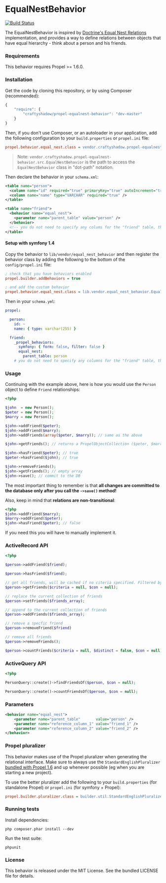 EqualNestBehavior
================

[![Build Status](https://secure.travis-ci.org/VanTanev/EqualNestBehavior.png?branch=master)](http://travis-ci.org/CraftyShadow/EqualNestBehavior)

The EqualNestBehavior is inspired by [Doctrine's Equal Nest Relations](http://docs.doctrine-project.org/projects/doctrine1/en/latest/en/manual/defining-models.html#equal-nest-relations)
implementation, and provides a way to define relations between objects that have
equal hierarchy - think about a person and his friends.


### Requirements

This behavior requires Propel >= 1.6.0.


### Installation

Get the code by cloning this repository, or by using Composer (recommended):

```javascript
{
    "require": {
        "craftyshadow/propel-equalnest-behavior": "dev-master"
    }
}
```

Then, if you don't use Composer, or an autoloader in your application, add the
following configuration to your `build.properties` or `propel.ini` file:

```ini
propel.behavior.equal_nest.class = vendor.craftyshadow.propel-equalnest-behavior.src.EqualNestBehavior
```

> Note: `vendor.craftyshadow.propel-equalnest-behavior.src.EqualNestBehavior` is the path to access the `EqualNestBehavior` class in "dot-path" notation.


Then declare the behavior in your `schema.xml`:

```xml
<table name="person">
  <column name="id" required="true" primaryKey="true" autoIncrement="true" type="INTEGER" />
  <column name="name" type="VARCHAR" required="true" />
</table>

<table name="friend">
  <behavior name="equal_nest">
    <parameter name="parent_table" value="person" />
  </behavior>
  <!-- you do not need to specify any colums for the "friend" table, the behavior will add them automatically -->
</table>
```


#### Setup with symfony 1.4

Copy the behavior to `lib/vendor/equal_nest_behavior` and then register the
behavior class by adding the following to the bottom of the `config/propel.ini`
file:

```ini
; check that you have behaviors enabled
propel.builder.addBehaviors = true

; and add the custom behavior
propel.behavior.equal_nest.class = lib.vendor.equal_nest_behavior.EqualNestBehavior
```

Then in your `schema.yml`:

```yaml
propel:

  person:
    id: ~
    name: { type: varchar(255) }

  friend:
    _propel_behaviors:
      symfony: { form: false, filter: false }
      equal_nest:
        parent_table: person
    # you do not need to specify any columns for the "friend" table, the behavior will add them automatically
```


### Usage

Continuing with the example above, here is how you would use the `Person` object
to define `Friend` relationships:

```php
<?php

$john  = new Person();
$peter = new Person();
$marry = new Person();

$john->addFriend($peter);
$john->addFriend($marry);
$john->addFriends(array($peter, $marry)); // same as the above

$john->getFriends(); // returns a PropelObjectCollection ($peter, $marry)

$john->hasFriend($peter); // true
$peter->hasFriend($john); // true

$john->removeFriends();
$john->getFriends(); // empty array
$john->save(); // commit to the DB
```

The most important thing to remember is that **all changes are committed to the
database only after you call the `->save()` method!**

Also, keep in mind that **relations are non-transitional**:

```php
<?php
$john->addFriend($marry);
$marry->addFriend($peter);
$john->hasFriend($peter); // false
```

If you need this you will have to manually implement it.


### ActiveRecord API

```php
<?php

$person->addFriend($friend);

$person->hasFriend($friend);

// get all friends, will be cached if no citeria specified. Filtered by the criteria otherwize
$person->getFriends($criteria = null, $con = null);

// replace the current collection of friends
$person->setFriends($friends_array);

// append to the current collection of friends
$person->addFriends($friends_array);

// remove a specfic friend
$person->removeFriend($friend)

// remove all friends
$person->removeFriends();

$person->countFriends($criteria = null, $distinct = false, $con = null);
```


### ActiveQuery API

```php
<?php

PersonQuery::create()->findFriendsOf($person, $con = null);

PersonQuery::create()->countFriendsOf($person, $con = null);
```


### Parameters

```xml
<behavior name="equal_nest">
    <parameter name="parent_table"       value="person" />
    <parameter name="reference_column_1" value="friend_1" />
    <parameter name="reference_column_2" value="friend_2" />
</behavior>
```


### Propel pluralizer

This behavior makes use of the Propel pluralizer when generating the relational
interface. Make sure to always use the `StandardEnglishPluralizer`
[bundled with Propel 1.6](http://propel.posterous.com/propel-gets-better-at-naming-things)
and up whenever possible (eg when you are starting a new project).

To use the better pluralizer add the following to your `build.properties` (for
standalone Propel) or `propel.ini` (for symfony + Propel):

```ini
propel.builder.pluralizer.class = builder.util.StandardEnglishPluralizer
```


### Running tests

Install dependencies:

    php composer.phar install --dev

Run the test suite:

    phpunit


### License

This behavior is released under the MIT License. See the bundled LICENSE file for details.
